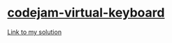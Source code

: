 # [codejam-virtual-keyboard](https://github.com/rolling-scopes-school/tasks/blob/master/tasks/codejam-virtual-keyboard.md)
[Link to my solution](https://semenetti.github.io/codejam-virtual-keyboard/)
